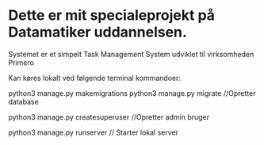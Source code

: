 Dette er mit specialeprojekt på Datamatiker uddannelsen.
==================

Systemet er et simpelt Task Management System udviklet til virksomheden Primero



Kan køres lokalt ved følgende terminal kommandoer:

python3 manage.py makemigrations 
python3 manage.py migrate   //Opretter database

python3 manage.py createsuperuser  //Opretter admin bruger

python3 manage.py runserver  // Starter lokal server
